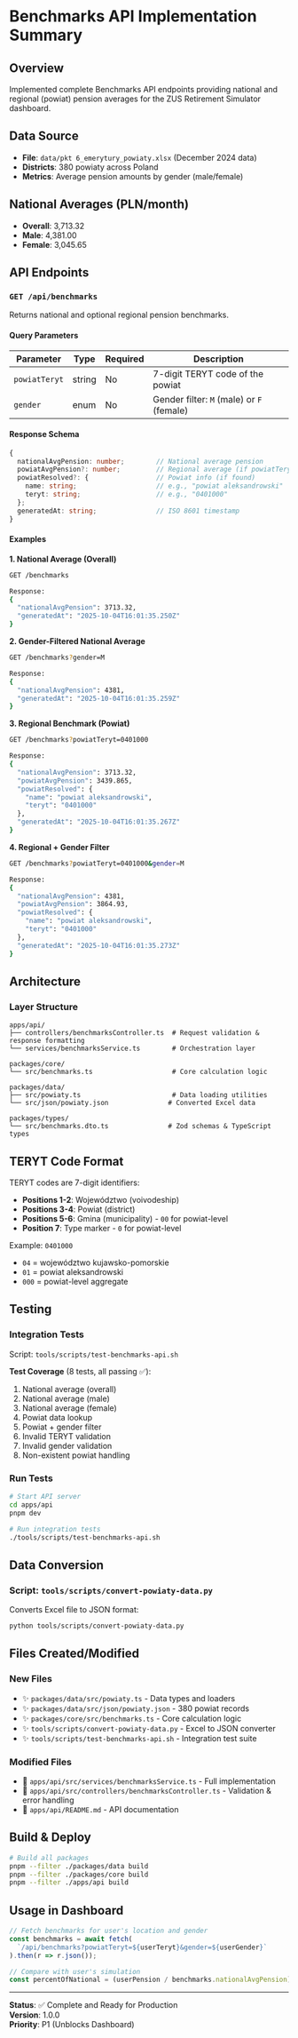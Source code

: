 # Benchmarks API Implementation Summary

## Overview
Implemented complete Benchmarks API endpoints providing national and regional (powiat) pension averages for the ZUS Retirement Simulator dashboard.

## Data Source
- **File**: `data/pkt 6_emerytury_powiaty.xlsx` (December 2024 data)
- **Districts**: 380 powiaty across Poland
- **Metrics**: Average pension amounts by gender (male/female)

## National Averages (PLN/month)
- **Overall**: 3,713.32
- **Male**: 4,381.00
- **Female**: 3,045.65

## API Endpoints

### `GET /api/benchmarks`

Returns national and optional regional pension benchmarks.

#### Query Parameters
| Parameter | Type | Required | Description |
|-----------|------|----------|-------------|
| `powiatTeryt` | string | No | 7-digit TERYT code of the powiat |
| `gender` | enum | No | Gender filter: `M` (male) or `F` (female) |

#### Response Schema
```typescript
{
  nationalAvgPension: number;        // National average pension
  powiatAvgPension?: number;         // Regional average (if powiatTeryt provided)
  powiatResolved?: {                 // Powiat info (if found)
    name: string;                    // e.g., "powiat aleksandrowski"
    teryt: string;                   // e.g., "0401000"
  };
  generatedAt: string;               // ISO 8601 timestamp
}
```

#### Examples

**1. National Average (Overall)**
```bash
GET /benchmarks

Response:
{
  "nationalAvgPension": 3713.32,
  "generatedAt": "2025-10-04T16:01:35.250Z"
}
```

**2. Gender-Filtered National Average**
```bash
GET /benchmarks?gender=M

Response:
{
  "nationalAvgPension": 4381,
  "generatedAt": "2025-10-04T16:01:35.259Z"
}
```

**3. Regional Benchmark (Powiat)**
```bash
GET /benchmarks?powiatTeryt=0401000

Response:
{
  "nationalAvgPension": 3713.32,
  "powiatAvgPension": 3439.865,
  "powiatResolved": {
    "name": "powiat aleksandrowski",
    "teryt": "0401000"
  },
  "generatedAt": "2025-10-04T16:01:35.267Z"
}
```

**4. Regional + Gender Filter**
```bash
GET /benchmarks?powiatTeryt=0401000&gender=M

Response:
{
  "nationalAvgPension": 4381,
  "powiatAvgPension": 3864.93,
  "powiatResolved": {
    "name": "powiat aleksandrowski",
    "teryt": "0401000"
  },
  "generatedAt": "2025-10-04T16:01:35.273Z"
}
```

## Architecture

### Layer Structure
```
apps/api/
├── controllers/benchmarksController.ts  # Request validation & response formatting
└── services/benchmarksService.ts        # Orchestration layer

packages/core/
└── src/benchmarks.ts                    # Core calculation logic

packages/data/
├── src/powiaty.ts                       # Data loading utilities
└── src/json/powiaty.json               # Converted Excel data

packages/types/
└── src/benchmarks.dto.ts               # Zod schemas & TypeScript types
```

## TERYT Code Format

TERYT codes are 7-digit identifiers:
- **Positions 1-2**: Województwo (voivodeship)
- **Positions 3-4**: Powiat (district)
- **Positions 5-6**: Gmina (municipality) - `00` for powiat-level
- **Position 7**: Type marker - `0` for powiat-level

Example: `0401000`
- `04` = województwo kujawsko-pomorskie
- `01` = powiat aleksandrowski
- `000` = powiat-level aggregate

## Testing

### Integration Tests
Script: `tools/scripts/test-benchmarks-api.sh`

**Test Coverage** (8 tests, all passing ✅):
1. National average (overall)
2. National average (male)
3. National average (female)
4. Powiat data lookup
5. Powiat + gender filter
6. Invalid TERYT validation
7. Invalid gender validation
8. Non-existent powiat handling

### Run Tests
```bash
# Start API server
cd apps/api
pnpm dev

# Run integration tests
./tools/scripts/test-benchmarks-api.sh
```

## Data Conversion

### Script: `tools/scripts/convert-powiaty-data.py`

Converts Excel file to JSON format:
```bash
python tools/scripts/convert-powiaty-data.py
```

## Files Created/Modified

### New Files
- ✨ `packages/data/src/powiaty.ts` - Data types and loaders
- ✨ `packages/data/src/json/powiaty.json` - 380 powiat records
- ✨ `packages/core/src/benchmarks.ts` - Core calculation logic
- ✨ `tools/scripts/convert-powiaty-data.py` - Excel to JSON converter
- ✨ `tools/scripts/test-benchmarks-api.sh` - Integration test suite

### Modified Files
- 📝 `apps/api/src/services/benchmarksService.ts` - Full implementation
- 📝 `apps/api/src/controllers/benchmarksController.ts` - Validation & error handling
- 📝 `apps/api/README.md` - API documentation

## Build & Deploy

```bash
# Build all packages
pnpm --filter ./packages/data build
pnpm --filter ./packages/core build
pnpm --filter ./apps/api build
```

## Usage in Dashboard

```typescript
// Fetch benchmarks for user's location and gender
const benchmarks = await fetch(
  `/api/benchmarks?powiatTeryt=${userTeryt}&gender=${userGender}`
).then(r => r.json());

// Compare with user's simulation
const percentOfNational = (userPension / benchmarks.nationalAvgPension) * 100;
```

---

**Status**: ✅ Complete and Ready for Production  
**Version**: 1.0.0  
**Priority**: P1 (Unblocks Dashboard)
